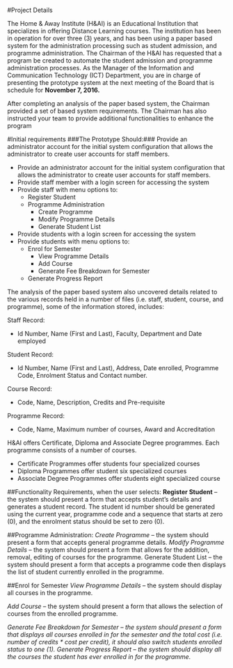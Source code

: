 #Project Details

The Home & Away Institute (H&AI) is an Educational Institution that specializes in offering Distance
Learning courses. The institution has been in operation for over three (3) years, and has been using a paper
based system for the administration processing such as student admission, and programme administration.
The Chairman of the H&AI has requested that a program be created to automate the student admission and
programme administration processes. As the Manager of the Information and Communication Technology
(ICT) Department, you are in charge of presenting the prototype system at the next meeting of the Board
that is schedule for <b>November 7, 2016.</b>

After completing an analysis of the paper based system, the Chairman provided a set of based system
requirements. The Chairman has also instructed your team to provide additional functionalities to enhance
the program

#Initial requirements 
###The Prototype Should:###
Provide an administrator account for the initial system configuration that allows the administrator to
create user accounts for staff members.
* Provide an administrator account for the initial system configuration that allows the administrator to
create user accounts for staff members.
* Provide staff member with a login screen for accessing the system
* Provide staff with menu options to:
    * Register Student
    * Programme Administration
      * Create Programme
      * Modify Programme Details
      * Generate Student List
* Provide students with a login screen for accessing the system
* Provide students with menu options to:
    * Enrol for Semester
      * View Programme Details
      * Add Course
      * Generate Fee Breakdown for Semester
    * Generate Progress Report
    
    
The analysis of the paper based system also uncovered details related to the various records held in a number
of files (i.e. staff, student, course, and programme), some of the information stored, includes:

Staff Record:
* Id Number, Name (First and Last), Faculty, Department and Date employed

Student Record:
* Id Number, Name (First and Last), Address, Date enrolled, Programme Code, Enrolment Status
and Contact number.

Course Record:
* Code, Name, Description, Credits and Pre-requisite

Programme Record:
* Code, Name, Maximum number of courses, Award and Accreditation

H&AI offers Certificate, Diploma and Associate Degree programmes. Each programme consists of a
number of courses.
* Certificate Programmes offer students four specialized courses
* Diploma Programmes offer student six specialized courses
* Associate Degree Programmes offer students eight specialized course

##Functionality Requirements, when the user selects:
<b>Register Student</b> – the system should present a form that accepts student’s details and generates a student
record. The student id number should be generated using the current year, programme code and a sequence
that starts at zero (0), and the enrolment status should be set to zero (0).

##Programme Administration:
<i>Create Programme</i> – the system should present a form that accepts general programme details.
<i>Modify Programme Details</i> – the system should present a form that allows for the addition, removal, editing
of courses for the programme.
Generate Student List – the system should present a form that accepts a programme code then displays the
list of student currently enrolled in the programme.

##Enrol for Semester
<i>View Programme Details</i> – the system should display all courses in the programme.

<i>Add Course</i> – the system should present a form that allows the selection of courses from the enrolled
programme.

<i>Generate Fee Breakdown for Semester<i> – the system should present a form that displays all courses enrolled
in for the semester and the total cost (i.e. number of credits * cost per credit), it should also switch students
enrolled status to one (1).
Generate Progress Report – the system should display all the courses the student has ever enrolled in for
the programme.
